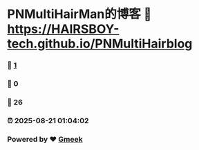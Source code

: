 # PNMultiHairMan的博客 :link: https://HAIRSBOY-tech.github.io/PNMultiHairblog 
### :page_facing_up: [1](https://HAIRSBOY-tech.github.io/PNMultiHairblog/tag.html) 
### :speech_balloon: 0 
### :hibiscus: 26 
### :alarm_clock: 2025-08-21 01:04:02 
### Powered by :heart: [Gmeek](https://github.com/Meekdai/Gmeek)
